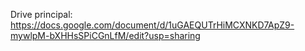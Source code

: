 Drive principal: https://docs.google.com/document/d/1uGAEQUTrHiMCXNKD7ApZ9-mywlpM-bXHHsSPiCGnLfM/edit?usp=sharing
